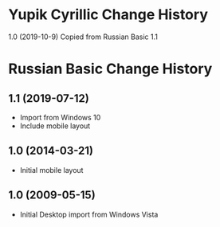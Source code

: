 Yupik Cyrillic Change History
====================
1.0 (2019-10-9)
Copied from Russian Basic 1.1

Russian Basic Change History
====================

1.1 (2019-07-12)
----------------
* Import from Windows 10
* Include mobile layout

1.0 (2014-03-21)
----------------
* Initial mobile layout

1.0 (2009-05-15)
----------------------
* Initial Desktop import from Windows Vista
